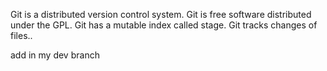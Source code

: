Git is a distributed version control system.
Git is free software distributed under the GPL.
Git has a mutable index called stage.
Git tracks changes of files..

add in my dev branch
